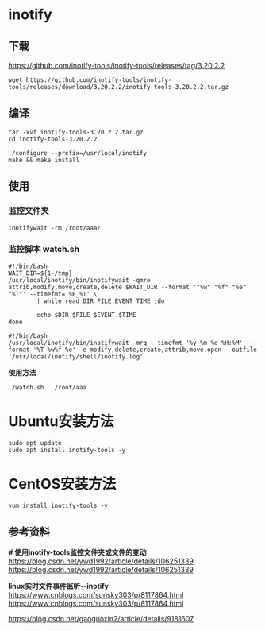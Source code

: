 #  inotify

##  下载

https://github.com/inotify-tools/inotify-tools/releases/tag/3.20.2.2   



```
wget https://github.com/inotify-tools/inotify-tools/releases/download/3.20.2.2/inotify-tools-3.20.2.2.tar.gz
```

##  编译

```
tar -xvf inotify-tools-3.20.2.2.tar.gz
cd inotify-tools-3.20.2.2

./configure --prefix=/usr/local/inotify
make && make install

```

##  使用

###  监控文件夹
```
inotifywait -rm /root/aaa/
```

###  监控脚本 watch.sh

```
#!/bin/bash
WAIT_DIR=${1-/tmp}
/usr/local/inotify/bin/inotifywait -qmre attrib,modify,move,create,delete $WAIT_DIR --format '"%w" "%f" "%e" "%T"' --timefmt='%F_%T' \
        | while read DIR FILE EVENT TIME ;do
 
        echo $DIR $FILE $EVENT $TIME
done
```



```
#!/bin/bash
/usr/local/inotify/bin/inotifywait -mrq --timefmt '%y-%m-%d %H:%M' --format '%T %w%f %e' -e modify,delete,create,attrib,move,open --outfile '/usr/local/inotify/shell/inotify.log'
```

**使用方法**


```
./watch.sh   /root/aaa
```



#   Ubuntu安装方法

```
sudo apt update
sudo apt install inotify-tools -y
```

#  CentOS安装方法

```
yum install inotify-tools -y
```




##  参考资料
**# 使用inotify-tools监控文件夹或文件的变动**
https://blog.csdn.net/ywd1992/article/details/106251339
https://blog.csdn.net/ywd1992/article/details/106251339

**linux实时文件事件监听--inotify**
https://www.cnblogs.com/sunsky303/p/8117864.html
https://www.cnblogs.com/sunsky303/p/8117864.html



https://blog.csdn.net/gaoguoxin2/article/details/9181607



